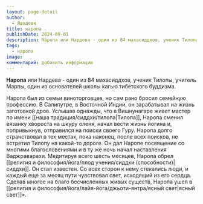 ```yaml
---
layout: page-detail
author:
  - Яшодеви
title: наропа
publishDate: 2024-09-01
description: Наропа или Нардева - один из 84 махасиддхов, ученик Тилопы, учитель Марпы, один из основателей школы кагью тибетского буддизма.
tags:
  - наропа
image: 
комментарий: добавить информацию
---
```

**Наропа** или Нардева - один из 84 махасиддхов, ученик Тилопы, учитель Марпы, один из основателей школы кагью тибетского буддизма.

Наропа был из семьи виноторговцев, но сам рано бросил семейную профессию. В Салипутре, в Восточной Индии, он зарабатывал на жизнь заготовкой дров. Услышав однажды, что в Вишнунагаре живет мастер по имени [[наша традиция/сиддхи/тилопа|Тилопа]], Наропа сменил вязанку хвороста на шкуру оленя, начал вести жизнь йогина и, попривыкнув, отправился на поиски своего Гуру. Наропа долго странствовал в тех местах, пока наконец, после всех поисков, не встретил Тилопу на какой-то дороге. Он дал Наропе посвящение со многими благословениями и в ту же ночь начал наставления Ваджраварахи. Медитируя всего шесть месяцев, Наропа обрел [[религия и философия/йога/плод учения/сиддхи (способности)|сиддхи]]. Он стал известен. Со всех сторон к нему стекались люди, и каждый еще за месяц пути чувствовал свет, исходящий из его сердца. Сделав многое на благо бесчисленных живых существ, Наропа ушел в [[религия и философия/йога/лайя-йога/джьоти-янтра/ясный свет|ясный свет]]».

